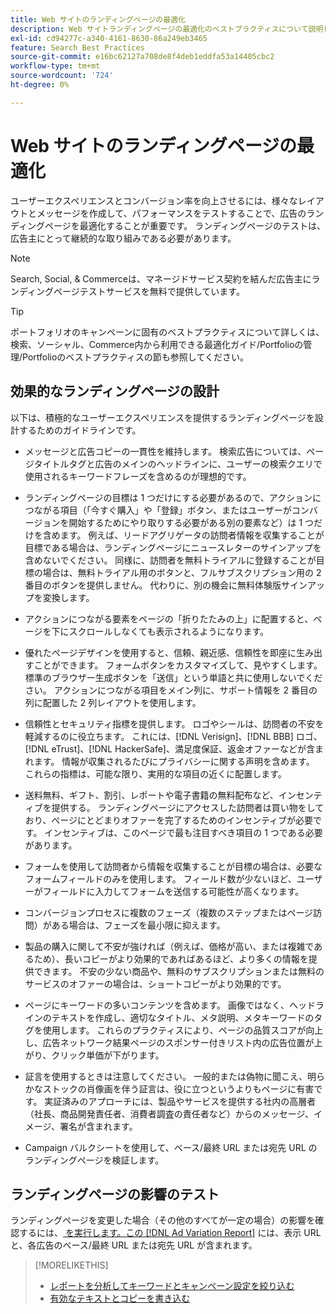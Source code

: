 ```yaml
---
title: Web サイトのランディングページの最適化
description: Web サイトランディングページの最適化のベストプラクティスについて説明します。
exl-id: cd94277c-a340-4161-8630-86a249eb3465
feature: Search Best Practices
source-git-commit: e16bc62127a708de8f4deb1eddfa53a14405cbc2
workflow-type: tm+mt
source-wordcount: '724'
ht-degree: 0%

---
```


# Web サイトのランディングページの最適化

ユーザーエクスペリエンスとコンバージョン率を向上させるには、様々なレイアウトとメッセージを作成して、パフォーマンスをテストすることで、広告のランディングページを最適化することが重要です。 ランディングページのテストは、広告主にとって継続的な取り組みである必要があります。

>[!NOTE]
>
>Search, Social, &amp; Commerceは、マネージドサービス契約を結んだ広告主にランディングページテストサービスを無料で提供しています。

>[!TIP]
>
>ポートフォリオのキャンペーンに固有のベストプラクティスについて詳しくは、検索、ソーシャル、Commerce内から利用できる最適化ガイド/Portfolioの管理/Portfolioのベストプラクティスの節も参照してください。<!-- verify convention for referencing Optimization Guide here -->

## 効果的なランディングページの設計

以下は、積極的なユーザーエクスペリエンスを提供するランディングページを設計するためのガイドラインです。

* メッセージと広告コピーの一貫性を維持します。 検索広告については、ページタイトルタグと広告のメインのヘッドラインに、ユーザーの検索クエリで使用されるキーワードフレーズを含めるのが理想的です。

* ランディングページの目標は 1 つだけにする必要があるので、アクションにつながる項目（「今すぐ購入」や「登録」ボタン、またはユーザーがコンバージョンを開始するためにやり取りする必要がある別の要素など）は 1 つだけを含めます。 例えば、リードアグリゲータの訪問者情報を収集することが目標である場合は、ランディングページにニュースレターのサインアップを含めないでください。 同様に、訪問者を無料トライアルに登録することが目標の場合は、無料トライアル用のボタンと、フルサブスクリプション用の 2 番目のボタンを提供しません。 代わりに、別の機会に無料体験版サインアップを変換します。

* アクションにつながる要素をページの「折りたたみの上」に配置すると、ページを下にスクロールしなくても表示されるようになります。

* 優れたページデザインを使用すると、信頼、親近感、信頼性を即座に生み出すことができます。 フォームボタンをカスタマイズして、見やすくします。標準のブラウザー生成ボタンを「送信」という単語と共に使用しないでください。 アクションにつながる項目をメイン列に、サポート情報を 2 番目の列に配置した 2 列レイアウトを使用します。

* 信頼性とセキュリティ指標を提供します。 ロゴやシールは、訪問者の不安を軽減するのに役立ちます。 これには、[!DNL Verisign]、[!DNL BBB] ロゴ、[!DNL eTrust]、[!DNL HackerSafe]、満足度保証、返金オファーなどが含まれます。 情報が収集されるたびにプライバシーに関する声明を含めます。 これらの指標は、可能な限り、実用的な項目の近くに配置します。

* 送料無料、ギフト、割引、レポートや電子書籍の無料配布など、インセンティブを提供する。 ランディングページにアクセスした訪問者は買い物をしており、ページにとどまりオファーを完了するためのインセンティブが必要です。 インセンティブは、このページで最も注目すべき項目の 1 つである必要があります。

* フォームを使用して訪問者から情報を収集することが目標の場合は、必要なフォームフィールドのみを使用します。 フィールド数が少ないほど、ユーザーがフィールドに入力してフォームを送信する可能性が高くなります。

* コンバージョンプロセスに複数のフェーズ（複数のステップまたはページ訪問）がある場合は、フェーズを最小限に抑えます。

* 製品の購入に関して不安が強ければ（例えば、価格が高い、または複雑であるため）、長いコピーがより効果的であればあるほど、より多くの情報を提供できます。 不安の少ない商品や、無料のサブスクリプションまたは無料のサービスのオファーの場合は、ショートコピーがより効果的です。

* ページにキーワードの多いコンテンツを含めます。 画像ではなく、ヘッドラインのテキストを作成し、適切なタイトル、メタ説明、メタキーワードのタグを使用します。 これらのプラクティスにより、ページの品質スコアが向上し、広告ネットワーク結果ページのスポンサー付きリスト内の広告位置が上がり、クリック単価が下がります。

* 証言を使用するときは注意してください。 一般的または偽物に聞こえ、明らかなストックの肖像画を伴う証言は、役に立つというよりもページに有害です。 実証済みのアプローチには、製品やサービスを提供する社内の高層者（社長、商品開発責任者、消費者調査の責任者など）からのメッセージ、イメージ、署名が含まれます。

* Campaign バルクシートを使用して、ベース/最終 URL または宛先 URL のランディングページを検証します。

## ランディングページの影響のテスト

ランディングページを変更した場合（その他のすべてが一定の場合）の影響を確認するには、[ を実行します。この  [!DNL Ad Variation Report]](/help/search-social-commerce/reports/management/basic-advanced/ad-variation-report.md) には、表示 URL と、各広告のベース/最終 URL または宛先 URL が含まれます。

>[!MORELIKETHIS]
>
>* [ レポートを分析してキーワードとキャンペーン設定を絞り込む ](best-practices-analyze.md)
>* [ 有効なテキストとコピーを書き込む ](best-practices-write.md)
